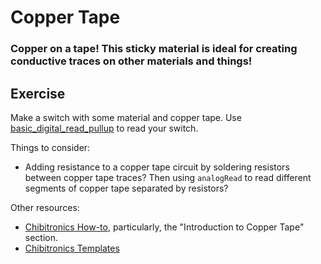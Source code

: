 # Copper Tape

### Copper on a tape! This sticky material is ideal for creating conductive traces on other materials and things!

## Exercise

Make a switch with some material and copper tape. Use [basic_digital_read_pullup](../basic_digital_read_pullup) to read your switch.

Things to consider:
- Adding resistance to a copper tape circuit by soldering resistors between copper tape traces? Then using `analogRead` to read different segments of copper tape separated by resistors?

Other resources:
- [Chibitronics How-to](https://chibitronics.com/how-to-page/), particularly, the "Introduction to Copper Tape" section.
- [Chibitronics Templates](https://chibitronics.com/templates/)